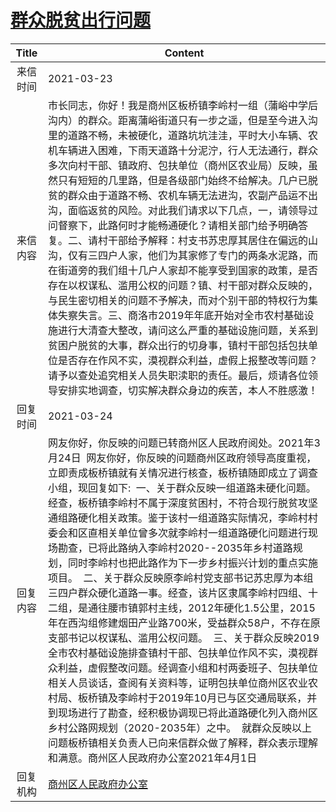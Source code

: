 # <a href="http://www.shangluo.gov.cn/zmhd/ldxxxx.jsp?urltype=leadermail.LeaderMailContentUrl&wbtreeid=1112&leadermailid=7064">群众脱贫出行问题</a>
|Title|Content|
|:---:|---|
|来信时间|2021-03-23|
|来信内容|市长同志，你好！我是商州区板桥镇李岭村一组（蒲峪中学后沟内）的群众。距离蒲峪街道只有一步之遥，但是至今进入沟里的道路不畅，未被硬化，道路坑坑洼洼，平时大小车辆、农机车辆进入困难，下雨天道路十分泥泞，行人无法通行，群众多次向村干部、镇政府、包扶单位（商州区农业局）反映，虽然只有短短的几里路，但是各级部门始终不给解决。几户已脱贫的群众由于道路不畅、农机车辆无法进沟，农副产品运不出沟，面临返贫的风险。对此我们请求以下几点，一，请领导过问督察下，此路何时才能畅通硬化？请相关部门给予明确答复。二、请村干部给予解释：村支书苏忠厚其居住在偏远的山沟，仅有三四户人家，他们为其家修了专门的两条水泥路，而在街道旁的我们组十几户人家却不能享受到国家的政策，是否存在以权谋私、滥用公权的问题？镇、村干部对群众反映的，与民生密切相关的问题不予解决，而对个别干部的特权行为集体失察失言。三、商洛市2019年年底开始对全市农村基础设施进行大清查大整改，请问这么严重的基础设施问题，关系到贫困户脱贫的大事，群众出行的切身事，镇村干部包括包扶单位是否存在作风不实，漠视群众利益，虚假上报整改等问题？请予以查处追究相关人员失职渎职的责任。最后，烦请各位领导安排实地调查，切实解决群众身边的疾苦，本人不胜感激！|
|回复时间|2021-03-24|
|回复内容|网友你好，你反映的问题已转商州区人民政府阅处。2021年3月24日  网友你好，你反映的问题商州区政府领导高度重视，立即责成板桥镇就有关情况进行核查，板桥镇随即成立了调查小组，现回复如下:  一、关于群众反映一组道路未硬化问题。经查，板桥镇李岭村不属于深度贫困村，不符合现行脱贫攻坚通组路硬化相关政策。鉴于该村一组道路实际情况，李岭村村委会和区直相关单位曾多次就李岭村一组道路硬化问题进行现场勘查，已将此路纳入李岭村2020--2035年乡村道路规划，同时李岭村也把此路作为下一步乡村振兴计划的重点实施项目。  二、关于群众反映原李岭村党支部书记苏忠厚为本组三四户群众硬化道路一事。经查，该片区隶属李岭村四组、十二组，是通往腰市镇郭村主线，2012年硬化1.5公里，2015年在西沟组修建烟田产业路700米，受益群众58户，不存在原支部书记以权谋私、滥用公权问题。  三、关于群众反映2019全市农村基础设施排查镇村干部、包扶单位作风不实，漠视群众利益，虚假整改问题。经调查小组和村两委班子、包扶单位相关人员谈话，查阅有关资料等，证明包扶单位商州区农业农村局、板桥镇及李岭村于2019年10月已与区交通局联系，并到现场进行了勘查，经积极协调现已将此道路硬化列入商州区乡村公路网规划（2020-2035年）之中。  就群众反映以上问题板桥镇相关负责人已向来信群众做了解释，群众表示理解和满意。商州区人民政府办公室2021年4月1日|
|回复机构|<a href="../../categories/agencies/商州区人民政府办公室.md">商州区人民政府办公室</a>|